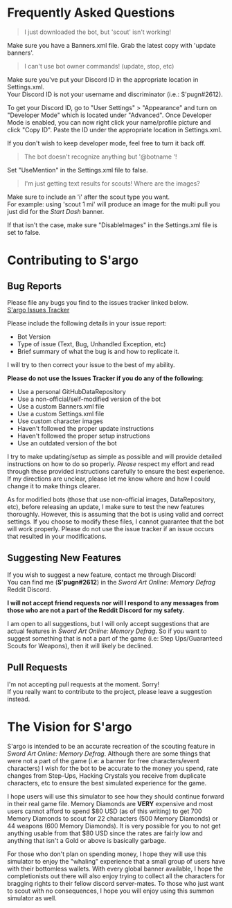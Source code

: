 # Frequently Asked Questions
> I just downloaded the bot, but 'scout' isn't working!

Make sure you have a Banners.xml file. Grab the latest copy with 'update banners'.

> I can't use bot owner commands! (update, stop, etc)

Make sure you've put your Discord ID in the appropriate location in Settings.xml.  
Your Discord ID is not your username and discriminator (i.e.: S'pugn#2612). 
 
To get your Discord ID, go to "User Settings" > "Appearance" and turn on 
"Developer Mode" which is located under "Advanced". Once Developer Mode is enabled,
you can now right click your name/profile picture and click "Copy ID". Paste the ID
under the appropriate location in Settings.xml.

If you don't wish to keep developer mode, feel free to turn it back off.

> The bot doesn't recognize anything but '@botname <command>'!

Set "UseMention" in the Settings.xml file to false.

> I'm just getting text results for scouts! Where are the images?

Make sure to include an 'i' after the scout type you want.  
For example: using 'scout 1 mi' will produce an image for the multi pull
you just did for the *Start Dash* banner.

If that isn't the case, make sure "DisableImages" in the Settings.xml file
is set to false.

# Contributing to S'argo

## Bug Reports
Please file any bugs you find to the issues tracker linked below.  
[S'argo Issues Tracker](https://github.com/Expugn/S-argo/issues "Issues Tracker")  

Please include the following details in your issue report:  
- Bot Version
- Type of issue (Text, Bug, Unhandled Exception, etc)
- Brief summary of what the bug is and how to replicate it.  

I will try to then correct your issue to the best of my ability.

**Please do not use the Issues Tracker if you do any of the following**:
- Use a personal GitHubDataRepository
- Use a non-official/self-modified version of the bot
- Use a custom Banners.xml file
- Use a custom Settings.xml file
- Use custom character images
- Haven't followed the proper update instructions
- Haven't followed the proper setup instructions
- Use an outdated version of the bot

I try to make updating/setup as simple as possible and will provide detailed instructions
on how to do so properly. *Please* respect my effort and read through these provided
instructions carefully to ensure the best experience. If my directions are unclear,
please let me know where and how I could change it to make things clearer.

As for modified bots (those that use non-official images, DataRepository, etc), before
releasing an update, I make sure to test the new features thoroughly. However, this
is assuming that the bot is using valid and correct settings. If you choose to modify
these files, I cannot guarantee that the bot will work properly. Please do not use
the issue tracker if an issue occurs that resulted in your modifications.

## Suggesting New Features
If you wish to suggest a new feature, contact me through Discord!  
You can find me (**S'pugn#2612**) in the *Sword Art Online: Memory Defrag* Reddit Discord.  

**I will not accept friend requests nor will I respond to any messages from those who are
not a part of the Reddit Discord for my safety.**

I am open to all suggestions, but I will only accept suggestions that are actual features in
*Sword Art Online: Memory Defrag*. So if you want to suggest something that is not a part of
the game (i.e: Step Ups/Guaranteed Scouts for Weapons), then it will likely be declined.

## Pull Requests
I'm not accepting pull requests at the moment. Sorry!  
If you really want to contribute to the project, please leave a suggestion instead.

# The Vision for S'argo
S'argo is intended to be an accurate recreation of the scouting feature in *Sword Art Online: Memory Defrag*.
Although there are some things that were not a part of the game (i.e: a banner for free characters/event characters) I
wish for the bot to be accurate to the money you spend, rate changes from Step-Ups, Hacking Crystals you receive from
duplicate characters, etc to ensure the best simulated experience for the game.

I hope users will use this simulator to see how they should continue forward in their real game file.
Memory Diamonds are **VERY** expensive and most users cannot afford to spend $80 USD (as of this writing)
to get 700 Memory Diamonds to scout for 22 characters (500 Memory Diamonds) or 44 weapons (600 Memory Diamonds).
It is very possible for you to not get anything usable from that $80 USD since the rates are fairly low and
anything that isn't a Gold or above is basically garbage.

For those who don't plan on spending money, I hope they will use this simulator to enjoy the "whaling" experience
that a small group of users have with their bottomless wallets. With every global banner available, I hope the
completionists out there will also enjoy trying to collect all the characters for bragging rights to their fellow
discord server-mates. To those who just want to scout with no consequences, I hope you will enjoy using this
summon simulator as well.